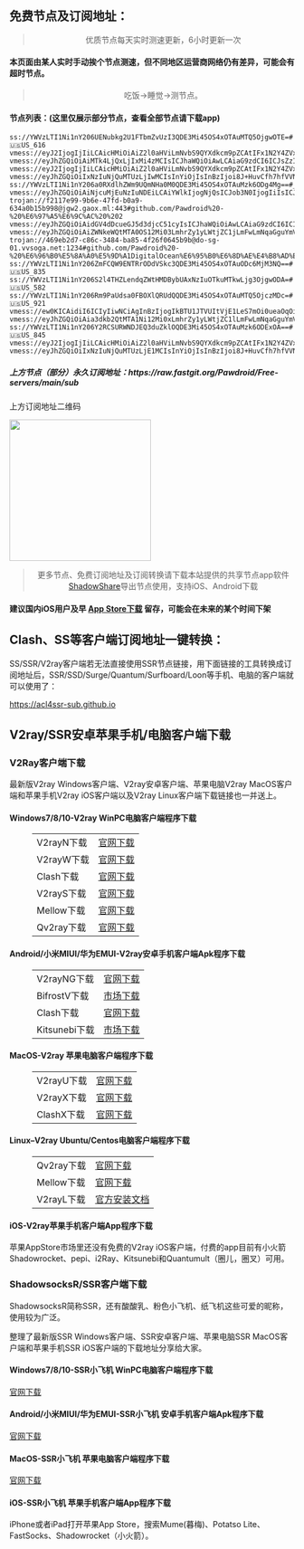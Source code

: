 
<h2>免费节点及订阅地址：</h2>
<blockquote>
<p style="text-align: center;">优质节点每天实时测速更新，6小时更新一次</p>
</blockquote>
<h4>本页面由某人实时手动挨个节点测速，但不同地区运营商网络仍有差异，可能会有超时节点。</h4>
<blockquote>
<p style="text-align: center;">吃饭->睡觉->测节点。</p>
</blockquote>
<h4>节点列表：(这里仅展示部分节点，查看全部节点请下载app)</h4>

```trojan://2c895be3-4dd2-4443-b586-cce567532660@112.6.212.141:49008?allowInsecure=1#%e4%b8%ad%e5%9b%bd(TG%e9%a2%91%e9%81%93%3a%40kxswa)
ss://YWVzLTI1Ni1nY206UENubkg2U1FTbmZvUzI3QDE3Mi45OS4xOTAuMTQ5OjgwOTE=#🇺🇸US_616
vmess://eyJ2IjogIjIiLCAicHMiOiAiZ2l0aHViLmNvbS9QYXdkcm9pZCAtIFx1N2Y4ZVx1NTZmZENsb3VkRmxhcmVcdTgyODJcdTcwYjkgMjAiLCAiYWRkIjogImFybWpwLmZpbmV5b28ubWwiLCAicG9ydCI6ICI0NDMiLCAiaWQiOiAiZDYxMDI3NjItNGM0Yy00NDdiLWFjOWEtODhkMDgxNDgxMjYyIiwgImFpZCI6ICIwIiwgInNjeSI6ICJhdXRvIiwgIm5ldCI6ICJ3cyIsICJ0eXBlIjogIm5vbmUiLCAiaG9zdCI6ICJhcm1qcC5maW5leW9vLm1sIiwgInBhdGgiOiAiL3JheSIsICJ0bHMiOiAidGxzIiwgInNuaSI6ICIifQ==
vmess://eyJhZGQiOiAiMTk4LjQxLjIxMi4zMCIsICJhaWQiOiAwLCAiaG9zdCI6ICJsZzIuemh1amljbjIuY29tIiwgImlkIjogIjEwNWM2MzVmLTkxOGQtNGIyYS04YzlkLWQ1NDI2ZTk0ZWI0YiIsICJuZXQiOiAid3MiLCAicGF0aCI6ICIvZG9uZ3RhaXdhbmcuY29tIiwgInBvcnQiOiA0NDMsICJwcyI6ICJnaXRodWIuY29tL1Bhd2Ryb2lkIC0gXHU3ZjhlXHU1NmZkQ2xvdWRGbGFyZVx1ODI4Mlx1NzBiOSAxNSIsICJ0bHMiOiAidGxzIiwgInR5cGUiOiAiYXV0byIsICJzZWN1cml0eSI6ICJhdXRvIiwgInNraXAtY2VydC12ZXJpZnkiOiB0cnVlLCAic25pIjogIiJ9
vmess://eyJ2IjogIjIiLCAicHMiOiAiZ2l0aHViLmNvbS9QYXdkcm9pZCAtIFx1N2Y4ZVx1NTZmZENsb3VkRmxhcmVcdTgyODJcdTcwYjkgMTgiLCAiYWRkIjogImNmaGsub3Bwby5xdWVzdCIsICJwb3J0IjogIjgwIiwgImlkIjogIjI1MDhjYjFkLWJkNTQtNDdjMC1hZWFkLTFiOGY1NTA5MDQyNyIsICJhaWQiOiAiMCIsICJzY3kiOiAiYXV0byIsICJuZXQiOiAid3MiLCAidHlwZSI6ICJub25lIiwgImhvc3QiOiAic2N3LmNsb3VkZmxhcmUucXVlc3QiLCAicGF0aCI6ICIvYXJpZXMiLCAidGxzIjogIiIsICJzbmkiOiAiIn0=
vmess://eyJhZGQiOiIxNzIuNjQuMTUzLjIwMCIsInYiOjIsInBzIjoi8J+HuvCfh7hfVVNf576O5Zu9LT7wn4ep8J+Hql9ERV/lvrflm71fMiIsInBvcnQiOjQ0MywiaWQiOiJhODAzMGFmZC04MTJhLTRhZmUtYTc2Ni05Yzc2ZmYzZWRkZDQiLCJhaWQiOjAsInNjeSI6ImF1dG8iLCJuZXQiOiJ3cyIsInR5cGUiOiIiLCJob3N0IjoibGc0LnpodWppY24yLmNvbSIsInRscyI6InRscyIsInBhdGgiOiIvZG9uZ3RhaXdhbmcuY29tIn0=
ss://YWVzLTI1Ni1nY206a0RXdlhZWm9UQmNHa0M0QDE3Mi45OS4xOTAuMzk6ODg4Mg==#_72
vmess://eyJhZGQiOiAiNjcuMjEuNzIuNDEiLCAiYWlkIjogNjQsICJob3N0IjogIiIsICJpZCI6ICIyNTY2ZDAwZi0yMThjLTQ4ZjctOWEzNi0xM2QzZDZmMWE3MjQiLCAibmV0IjogIndzIiwgInBhdGgiOiAiL3BhdGgvMTczNDE4MTQxMTIzIiwgInBvcnQiOiA0NDMsICJwcyI6ICJnaXRodWIuY29tL1Bhd2Ryb2lkIC0gXHU3ZjhlXHU1NmZkXHU1MmEwXHU1MjI5XHU3OThmXHU1YzNjXHU0ZTlhXHU1ZGRlXHU2ZDFiXHU2NzQ5XHU3N2Y2U2hhcmtUZWNoXHU2NTcwXHU2MzZlXHU0ZTJkXHU1ZmMzIDIxIiwgInRscyI6ICJ0bHMiLCAidHlwZSI6ICJhdXRvIiwgInNlY3VyaXR5IjogImF1dG8iLCAic2tpcC1jZXJ0LXZlcmlmeSI6IHRydWUsICJzbmkiOiAiIn0=
trojan://f2117e99-9b6e-47fd-b0a9-634a0b15b998@jgw2.gaox.ml:443#github.com/Pawdroid%20-%20%E6%97%A5%E6%9C%AC%20%202
vmess://eyJhZGQiOiAidGV4dDcueGJ5d3djcC51cyIsICJhaWQiOiAwLCAiaG9zdCI6ICIiLCAiaWQiOiAiOTllMmY1MzktNzAwZi0zOTQ3LWIzMWEtNGM5ZDkxMmZmNWZhIiwgIm5ldCI6ICJ3cyIsICJwYXRoIjogIi9ieS54Ynlnb29kLnh5eiIsICJwb3J0IjogODAsICJwcyI6ICJ2MmNyb3NzLmNvbSAtIFx1N2Y4ZVx1NTZmZFx1N2ViZFx1N2VhNlx1NWRkZVx1N2ViZFx1N2VhNkJ1eVZNIDQiLCAidGxzIjogIiIsICJ0eXBlIjogImF1dG8iLCAic2VjdXJpdHkiOiAiYXV0byIsICJza2lwLWNlcnQtdmVyaWZ5IjogdHJ1ZSwgInNuaSI6ICIifQ==
vmess://eyJhZGQiOiAiZWNkeWQtMTA0OS12Mi03LmhrZy1yLWtjZC1jLmFwLmNqaGguYmVhdXR5IiwgImFpZCI6ICIwIiwgImhvc3QiOiAiczMuY2poaC5iZWF1dHkiLCAiaWQiOiAiY2FhYzYyODUtNTExYy00YTA3LWI2ZGItZWRmYmRjZmUzODg5IiwgIm5ldCI6ICJ3cyIsICJwYXRoIjogIi9qZTV4M3BCTjF2ZXozTlF1ZE5rQiIsICJwb3J0IjogIjI5OTM4IiwgInBzIjogInYyY3Jvc3MuY29tIC0gXHU2ZDU5XHU2YzVmXHU3NzAxXHU1M2YwXHU1ZGRlXHU1ZTAyXHU3OWZiXHU1MmE4IDI1IiwgInNlY3VyaXR5IjogImF1dG8iLCAidGxzIjogInRscyIsICJ0eXBlIjogIm5vbmUiLCAidXJsX2dyb3VwIjogInQubWUvcmlwYW9qaWVkaWFuIiwgInYiOiAiMiJ9
trojan://469eb2d7-c86c-3484-ba85-4f26f0645b9b@do-sg-01.vvsoga.net:1234#github.com/Pawdroid%20-%20%E6%96%B0%E5%8A%A0%E5%9D%A1DigitalOcean%E6%95%B0%E6%8D%AE%E4%B8%AD%E5%BF%83%2030
ss://YWVzLTI1Ni1nY206ZmFCQW9ENTRrODdVSkc3QDE3Mi45OS4xOTAuODc6MjM3NQ==#🇺🇸US_835
ss://YWVzLTI1Ni1nY206S2l4THZLendqZWtHMDBybUAxNzIuOTkuMTkwLjg3OjgwODA=#🇺🇸US_582
ss://YWVzLTI1Ni1nY206Rm9PaUdsa0FBOXlQRUdQQDE3Mi45OS4xOTAuMTQ5OjczMDc=#🇺🇸US_921
vmess://ew0KICAidiI6ICIyIiwNCiAgInBzIjogIkBTU1JTVUItVjE1LeS7mOi0ueaOqOiNkDp2MmNyb3NzLmNvbSIsDQogICJhZGQiOiAiYWgueWQwMS5wYW9wYW9jbG91ZC5jeW91IiwNCiAgInBvcnQiOiAiMTAwMjAiLA0KICAiaWQiOiAiZDhjNWI0ODYtODRiYi0zODg3LWExZDktMDc0NTVlYTYwOGYyIiwNCiAgImFpZCI6ICIwIiwNCiAgInNjeSI6ICJhdXRvIiwNCiAgIm5ldCI6ICJ3cyIsDQogICJ0eXBlIjogIm5vbmUiLA0KICAiaG9zdCI6ICJwYW9wYW8udjIuaGswMi5wYW9wYW9jbG91ZC5jeW91IiwNCiAgInBhdGgiOiAiL3YycmF5IiwNCiAgInRscyI6ICJ0bHMiLA0KICAic25pIjogIiIsDQogICJhbHBuIjogIiINCn0=
vmess://eyJhZGQiOiAia3dkb2QtMTA1Ni12Mi0xLmhrZy1yLWtjZC1lLmFwLmNqaGguYmVhdXR5IiwgImFpZCI6ICIwIiwgImhvc3QiOiAiczMuY2poaC5iZWF1dHkiLCAiaWQiOiAiY2FhYzYyODUtNTExYy00YTA3LWI2ZGItZWRmYmRjZmUzODg5IiwgIm5ldCI6ICJ3cyIsICJwYXRoIjogIi9qZTV4M3BCTjF2ZXozTlF1ZE5rQiIsICJwb3J0IjogMjk5ODgsICJwcyI6ICJ2MmNyb3NzLmNvbSAtIFx1NmQ1OVx1NmM1Zlx1NzcwMVx1NTNmMFx1NWRkZVx1NWUwMlx1NzlmYlx1NTJhOCAyMyIsICJ0bHMiOiAidGxzIiwgInR5cGUiOiAibm9uZSIsICJ2IjogIjIifQ==
ss://YWVzLTI1Ni1nY206Y2RCSURWNDJEQ3duZklOQDE3Mi45OS4xOTAuMzk6ODExOA==#🇺🇸US_845
vmess://eyJ2IjogIjIiLCAicHMiOiAiZ2l0aHViLmNvbS9QYXdkcm9pZCAtIFx1N2Y4ZVx1NTZmZENsb3VkRmxhcmVcdTgyODJcdTcwYjkgMTMiLCAiYWRkIjogImFybXVzLnB0dXUuY2YiLCAicG9ydCI6ICI0NDMiLCAiaWQiOiAiN2Y1NmYzNzYtOGU5Yi00NGNlLWExMzMtYTY0YWQxYmQyNjdhIiwgImFpZCI6ICIwIiwgInNjeSI6ICJhdXRvIiwgIm5ldCI6ICJ3cyIsICJ0eXBlIjogIm5vbmUiLCAiaG9zdCI6ICJhcm11cy5wdHV1LmNmIiwgInBhdGgiOiAiL3JheSIsICJ0bHMiOiAidGxzIiwgInNuaSI6ICIifQ==
vmess://eyJhZGQiOiIxNzIuNjQuMTUzLjE1MCIsInYiOjIsInBzIjoi8J+HuvCfh7hfVVNf576O5Zu9LT7wn4ep8J+Hql9ERV/lvrflm71fMSIsInBvcnQiOjQ0MywiaWQiOiJiZjQ2MTllNC0wMWRjLTQ4Y2EtYmUwOC0wOTc2YjU0OTY4Y2UiLCJhaWQiOjAsInNjeSI6ImF1dG8iLCJuZXQiOiJ3cyIsInR5cGUiOiIiLCJob3N0IjoibGc1LnpodWppY24yLmNvbSIsInRscyI6InRscyIsInBhdGgiOiIvZG9uZ3RhaXdhbmcuY29tIn0=
```
<h5>上方节点（部分）永久订阅地址：https://raw.fastgit.org/Pawdroid/Free-servers/main/sub</h5>
<p>上方订阅地址二维码</p>
<img src='https://raw.fastgit.org/Pawdroid/Free-servers/main/sub.png' width=250 height=250>
<blockquote style='text-align: center;'>更多节点、免费订阅地址及订阅转换请下载本站提供的共享节点app软件<a href='https://shadowshare.v2cross.com'>ShadowShare</a>导出节点使用，支持iOS、Android下载</blockquote>
<h4>建议国内iOS用户及早 <a href='https://apps.apple.com/cn/app/shadowshare/id1612647259'>App Store下载</a> 留存，可能会在未来的某个时间下架</h4>

<div class="nv-content-wrap entry-content">
<h2>Clash、SS等客户端订阅地址一键转换：</h2>
<p>SS/SSR/V2ray客户端若无法直接使用SSR节点链接，用下面链接的工具转换成订阅地址后，SSR/SSD/Surge/Quantum/Surfboard/Loon等手机、电脑的客户端就可以使用了：</p>
<p><a href="https://acl4ssr-sub.github.io" target="_blank" rel="noreferrer noopener nofollow">https://acl4ssr-sub.github.io</a></p>
<h2>V2ray/SSR安卓苹果手机/电脑客户端下载</h2>
<h3>V2Ray客户端下载</h3>
<p>最新版V2ray Windows客户端、V2ray安卓客户端、苹果电脑V2ray MacOS客户端和苹果手机V2ray iOS客户端以及V2ray Linux客户端下载链接也一并送上。</p>
<h4>Windows7/8/10-<strong>V2ray WinPC电脑客户端</strong>程序下载</h4>
<figure class="wp-block-table alignwide is-style-stripes"><table><tbody><tr><td>V2rayN下载</td><td><a href="https://github.com/2dust/v2rayN/releases" target="_blank" rel="noreferrer noopener">官网下载</a></td></tr><tr><td>V2rayW下载</td><td><a href="https://github.com/Cenmrev/V2RayW/releases" target="_blank" rel="noreferrer noopener">官网下载</a></td></tr><tr><td>Clash下载</td><td><a href="https://github.com/Fndroid/clash_for_windows_pkg/releases" target="_blank" rel="noreferrer noopener">官网下载</a></td></tr><tr><td>V2rayS下载</td><td><a href="https://github.com/Shinlor/V2RayS/releases" target="_blank" rel="noreferrer noopener">官网下载</a></td></tr><tr><td>Mellow下载</td><td><a href="https://github.com/mellow-io/mellow/releases" target="_blank" rel="noreferrer noopener">官网下载</a></td></tr><tr><td>Qv2ray下载</td><td><a href="https://github.com/Qv2ray/Qv2ray" target="_blank" rel="noreferrer noopener">官网下载</a></td></tr></tbody></table></figure>
<h4><strong>Android/小米MIUI/华为EMUI-V2ray安卓手机客户端</strong>Apk程序下载</h4>
<figure class="wp-block-table alignwide is-style-stripes"><table><tbody><tr><td>V2rayNG下载</td><td><a href="https://github.com/2dust/v2rayNG/releases" target="_blank" rel="noreferrer noopener">官网下载</a></td></tr><tr><td>BifrostV下载</td><td><a rel="noreferrer noopener" href="https://www.appsapk.com/downloading/latest/com.github.dawndiy.bifrostv-0.6.8.apk" target="_blank">市场下载</a></td></tr><tr><td>Clash下载</td><td><a href="https://github.com/Kr328/ClashForAndroid/releases" target="_blank" rel="noreferrer noopener">官网下载</a></td></tr><tr><td>Kitsunebi下载</td><td><a rel="noreferrer noopener" href="https://apkpure.com/kitsunebi/fun.kitsunebi.kitsunebi4android" target="_blank">市场下载</a></td></tr></tbody></table></figure>
<h4><strong>MacOS-V2ray <strong>苹果电脑</strong>客户端</strong>程序下载</h4>
<figure class="wp-block-table alignwide is-style-stripes"><table><tbody><tr><td>V2rayU下载</td><td><a href="https://github.com/yanue/V2rayU/releases" target="_blank" rel="noreferrer noopener">官网下载</a></td></tr><tr><td>V2rayX下载</td><td><a href="https://github.com/Cenmrev/V2RayX/releases" target="_blank" rel="noreferrer noopener">官网下载</a></td></tr><tr><td>ClashX下载</td><td><a href="https://github.com/yichengchen/clashX/releases" target="_blank" rel="noreferrer noopener">官网下载</a></td></tr></tbody></table></figure>
<h4><strong>Linux</strong>–<strong>V2ray Ubuntu/Centos电脑客户端</strong>程序下载</h4>
<figure class="wp-block-table alignwide is-style-stripes"><table><tbody><tr><td>Qv2ray下载</td><td><a href="https://github.com/Qv2ray/Qv2ray" target="_blank" rel="noreferrer noopener">官网下载</a></td></tr><tr><td>Mellow下载</td><td><a href="https://github.com/mellow-io/mellow/releases" target="_blank" rel="noreferrer noopener">官网下载</a></td></tr><tr><td>V2rayL下载</td><td><a rel="noreferrer noopener" href="https://github.com/jiangxufeng/v2rayL" target="_blank">官方安装文档</a></td></tr></tbody></table></figure>
<h4>iOS-<strong>V2ray苹果<strong>手机客户端</strong>App程序</strong>下载</h4>
<p>苹果AppStore市场里还没有免费的V2ray iOS客户端，付费的app目前有小火箭Shadowrocket、pepi、i2Ray、Kitsunebi和Quantumult（圈儿，圈叉）可用。</p>
<h3>ShadowsocksR/SSR客户端下载</h3>
<p>ShadowsocksR简称SSR，还有酸酸乳、粉色小飞机、纸飞机这些可爱的昵称，使用较为广泛。</p>
<p>整理了最新版SSR Windows客户端、SSR安卓客户端、苹果电脑SSR MacOS客户端和苹果手机SSR iOS客户端的下载地址分享给大家。</p>
<h4><strong>Windows7/8/10-<strong>SSR小飞机 WinPC电脑客户端</strong>程序下载</strong></h4>
<p><a rel="noreferrer noopener" href="https://github.com/shadowsocksrr/shadowsocksr-csharp/releases" target="_blank">官网下载</a></p>
<h4><strong><strong>Android/小米MIUI/华为EMUI-SSR小飞机 安卓手机客户端</strong>Apk程序下载</strong></h4>
<p><a rel="noreferrer noopener" href="https://github.com/shadowsocksrr/shadowsocksr-android/releases" target="_blank">官网下载</a></p>
<h4><strong><strong>MacOS-SSR小飞机 苹果电脑客户端</strong>程序下载</strong></h4>
<p><a href="https://github.com/qinyuhang/ShadowsocksX-NG-R/releases" target="_blank" rel="noreferrer noopener">官网下载</a></p>
<h4><strong>iOS-<strong>SSR小飞机 苹果手机客户端App程序</strong></strong>下载</h4>
<p>iPhone或者iPad打开苹果App Store，搜索Mume(暮梅)、Potatso Lite、FastSocks、Shadowrocket（小火箭）。</p>

